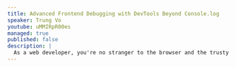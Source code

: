 ```yaml
---
title: Advanced Frontend Debugging with DevTools Beyond Console.log
speaker: Trung Vo
youtube: uMMIRpR00es
managed: true
published: false
description: |
  As a web developer, you're no stranger to the browser and the trusty console.log in your debugging process. But did you know that browser DevTools offer a wealth of features beyond the basics? In this talk, we'll uncover the untapped potential of DevTools, exploring powerful tricks and lesser-known tools that can revolutionise your debugging experience. From debugging hidden elements to leveraging Visual Coverage, Animation Timeline, Performance panels, Web Vitals metrics and beyond, you'll discover features that simplify your workflow and boost your productivity. Many of us miss out on essential DevTools features simply because we assume they're common knowledge. This talk is your chance to gain a fresh perspective. Think of it as an information buffet—I'll present a variety of tools, and you can pick what suits your needs. Let's dive in with an open mind and transform the way you work with DevTools!
---
```

